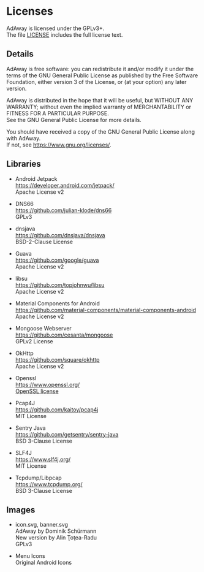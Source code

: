 # Licenses
AdAway is licensed under the GPLv3+.  
The file [LICENSE](LICENSE) includes the full license text.

## Details
AdAway is free software: you can redistribute it and/or modify it under the terms of the GNU General Public License as published by the Free Software Foundation, either version 3 of the License, or (at your option) any later version.

AdAway is distributed in the hope that it will be useful, but WITHOUT ANY WARRANTY; without even the implied warranty of MERCHANTABILITY or FITNESS FOR A PARTICULAR PURPOSE.  
See the GNU General Public License for more details.

You should have received a copy of the GNU General Public License along with AdAway.  
If not, see <https://www.gnu.org/licenses/>.

## Libraries

* Android Jetpack  
  https://developer.android.com/jetpack/  
  Apache License v2
  
* DNS66  
  https://github.com/julian-klode/dns66  
  GPLv3

* dnsjava  
  https://github.com/dnsjava/dnsjava  
  BSD-2-Clause License

* Guava  
  https://github.com/google/guava  
  Apache License v2

* libsu  
  https://github.com/topjohnwu/libsu  
  Apache License v2
 
* Material Components for Android  
  https://github.com/material-components/material-components-android  
  Apache License v2

* Mongoose Webserver  
  https://github.com/cesanta/mongoose  
  GPLv2 License

* OkHttp  
  https://github.com/square/okhttp  
  Apache License v2

* Openssl  
  https://www.openssl.org/  
  [OpenSSL license](https://www.openssl.org/source/license-openssl-ssleay.txt)

* Pcap4J  
  https://github.com/kaitoy/pcap4j  
  MIT License

* Sentry Java  
  https://github.com/getsentry/sentry-java  
  BSD 3-Clause License

* SLF4J  
  https://www.slf4j.org/  
  MIT License

* Tcpdump/Libpcap  
  https://www.tcpdump.org/  
  BSD 3-Clause License

## Images

* icon.svg, banner.svg  
  AdAway by Dominik Schürmann  
  New version by Alin Ţoţea-Radu  
  GPLv3

* Menu Icons  
  Original Android Icons
